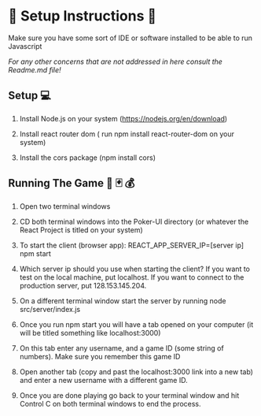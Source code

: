 # **📌 Setup Instructions 📌**

Make sure you have some sort of IDE or software installed to be able to run Javascript

*For any other concerns that are not addressed in here consult the Readme.md file!*

## Setup 💻 

1. Install Node.js on your system (https://nodejs.org/en/download)
   
2. Install react router dom ( run npm install react-router-dom on your system)
   
3. Install the cors package (npm install cors)

## Running The Game 🎰 🃏 💰
1. Open two terminal windows
2. CD both terminal windows into the Poker-UI directory (or whatever the React Project is titled on your system)
   
3. To start the client (browser app): REACT_APP_SERVER_IP=[server ip] npm start
   
4. Which server ip should you use when starting the client? If you want to test on the local machine, put localhost. If you want to connect to the production server, put 128.153.145.204.
   
5. On a different terminal window start the server by running node src/server/index.js
   
6. Once you run npm start you will have a tab opened on your computer (it will be titled something like localhost:3000)
   
7. On this tab enter any username, and a game ID (some string of numbers). Make sure you remember this game ID
    
8. Open another tab (copy and past the localhost:3000 link into a new tab) and enter a new username with a different game ID.
    
9. Once you are done playing go back to your terminal window and hit Control C on both terminal windows to end the process.


